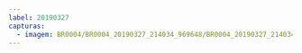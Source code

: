 ```yaml
---
label: 20190327
capturas:
  - imagem: BR0004/BR0004_20190327_214034_969648/BR0004_20190327_214034_969648_stack_1_meteors.jpg
---
```

